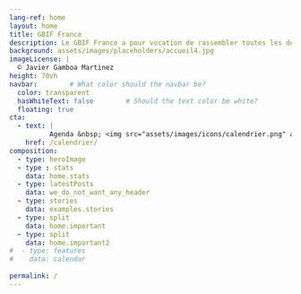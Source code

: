 ```yaml
---
lang-ref: home
layout: home
title: GBIF France
description: Le GBIF France a pour vocation de rassembler toutes les données de biodiversité collectées par les acteurs français, sur ou en dehors du territoire national, afin de les mettre à disposition sur le GBIF international
background: assets/images/placeholders/accueil4.jpg
imageLicense: |
  © Javier Gamboa Martinez
height: 70vh
navbar:        # What color should the navbar be?
  color: transparent
  hasWhiteText: false        # Should the text color be white?
  floating: true
cta:
  - text: |
          Agenda &nbsp; <img src="assets/images/icons/calendrier.png" alt="calendrier" style="height: 40px;"/>
    href: /calendrier/
composition:
  - type: heroImage
  - type : stats
    data: home.stats
  - type: latestPosts
    data: we_do_not_want_any_header
  - type: stories
    data: examples.stories
  - type: split
    data: home.important
  - type: split
    data: home.important2
#  - type: features
#    data: calendar
  
permalink: /
---
```

